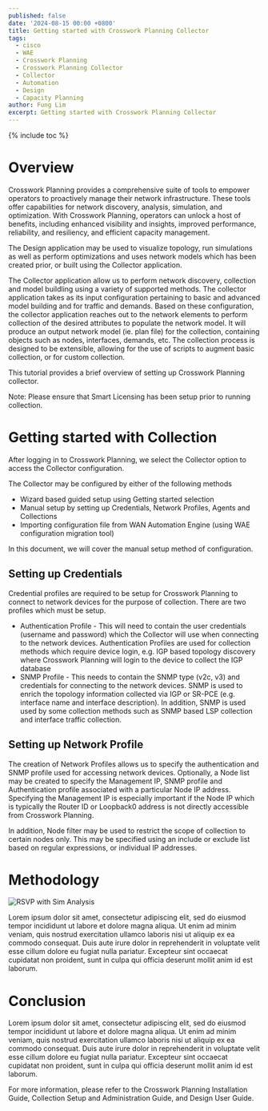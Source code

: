 ```yaml
---
published: false
date: '2024-08-15 00:00 +0800'
title: Getting started with Crosswork Planning Collector
tags:
  - cisco
  - WAE
  - Crosswork Planning
  - Crosswork Planning Collector
  - Collector
  - Automation
  - Design
  - Capacity Planning
author: Fung Lim
excerpt: Getting started with Crosswork Planning Collector
---
```

{% include toc %}

# Overview

Crosswork Planning provides a comprehensive suite of tools to empower operators to proactively manage their network infrastructure. These tools offer capabilities for network discovery, analysis, simulation, and optimization. With Crosswork Planning, operators can unlock a host of benefits, including enhanced visibility and insights, improved performance, reliability, and resiliency, and efficient capacity management.

The Design application may be used to visualize topology, run simulations as well as perform optimizations and uses network models which has been created prior, or built using the Collector application.

The Collector application allow us to perform network discovery, collection and model buildling using a variety of supported methods. The collector application takes as its input configuration pertaining to basic and advanced model building and for traffic and demands. Based on these configuration, the collector application reaches out to the network elements to perform collection of the desired attributes to populate the network model. It will produce an output network model (ie. plan file) for the collection, containing objects such as nodes, interfaces, demands, etc. The collection process is designed to be extensible, allowing for the use of scripts to augment basic collection, or for custom collection.

This tutorial provides a brief overview of setting up Crosswork Planning collector.

Note: Please ensure that Smart Licensing has been setup prior to running collection.

# Getting started with Collection

After logging in to Crosswork Planning, we select the Collector option to access the Collector configuration.

The Collector may be configured by either of the following methods
* Wizard based guided setup using Getting started selection
* Manual setup by setting up Credentials, Network Profiles, Agents and Collections
* Importing configuration file from WAN Automation Engine (using WAE configuration migration tool)

In this document, we will cover the manual setup method of configuration.

## Setting up Credentials

Credential profiles are required to be setup for Crosswork Planning to connect to network devices for the purpose of collection. There are two profiles which must be setup.

* Authentication Profile - This will need to contain the user credentials (username and password) which the Collector will use when connecting to the network devices. Authentication Profiles are used for collection methods which require device login, e.g. IGP based topology discovery where Crosswork Planning will login to the device to collect the IGP database
* SNMP Profile - This needs to contain the SNMP type (v2c, v3) and credentials for connecting to the network devices. SNMP is used to enrich the topology information collected via IGP or SR-PCE (e.g. interface name and interface description). In addition, SNMP is used used by some collection methods such as SNMP based LSP collection and interface traffic collection.

## Setting up Network Profile

The creation of Network Profiles allows us to specify the authentication and SNMP profile used for accessing network devices. Optionally, a Node list may be created to specify the Management IP, SNMP profile and Authentication profile associated with a particular Node IP address. Specifying the Management IP is especially important if the Node IP which is typically the Router ID or Loopback0 address is not directly accessible from Crosswork Planning.

In addition, Node filter may be used to restrict the scope of collection to certain nodes only. This may be specified using  an include or exclude list based on regular expressions, or individual IP addresses.


# Methodology

![RSVP with Sim Analysis]({{site.baseurl}}/images/using-cp-pave-sr-sim-analysis-rsvp-autobw.png) 

Lorem ipsum dolor sit amet, consectetur adipiscing elit, sed do eiusmod tempor incididunt ut labore et dolore magna aliqua. Ut enim ad minim veniam, quis nostrud exercitation ullamco laboris nisi ut aliquip ex ea commodo consequat. Duis aute irure dolor in reprehenderit in voluptate velit esse cillum dolore eu fugiat nulla pariatur. Excepteur sint occaecat cupidatat non proident, sunt in culpa qui officia deserunt mollit anim id est laborum.

# Conclusion

Lorem ipsum dolor sit amet, consectetur adipiscing elit, sed do eiusmod tempor incididunt ut labore et dolore magna aliqua. Ut enim ad minim veniam, quis nostrud exercitation ullamco laboris nisi ut aliquip ex ea commodo consequat. Duis aute irure dolor in reprehenderit in voluptate velit esse cillum dolore eu fugiat nulla pariatur. Excepteur sint occaecat cupidatat non proident, sunt in culpa qui officia deserunt mollit anim id est laborum.

For more information, please refer to the Crosswork Planning Installation Guide, Collection Setup and Administration Guide, and Design User Guide.
